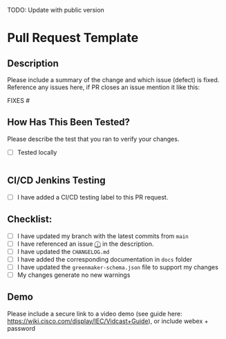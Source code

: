 TODO: Update with public version

# Pull Request Template

## Description

Please include a summary of the change and which issue (defect) is fixed.
Reference any issues here, if PR closes an issue mention it like this:

FIXES #

## How Has This Been Tested?

Please describe the test that you ran to verify your changes.

- [ ] Tested locally

```paste or attach output

```

## CI/CD Jenkins Testing 

- [ ] I have added a CI/CD testing label to this PR request. 

## Checklist:

- [ ] I have updated my branch with the latest commits from `main`
- [ ] I have referenced an issue [ⓘ](https://wwwin-github.cisco.com/AIDE/{your-repo-name}/issues) in the description.
- [ ] I have updated the `CHANGELOG.md`
- [ ] I have added the corresponding documentation in `docs` folder
- [ ] I have updated the `greenmaker-schema.json` file to support my changes
- [ ] My changes generate no new warnings

## Demo

Please include a secure link to a video demo (see guide here: https://wiki.cisco.com/display/IEC/Vidcast+Guide), or include webex + password
